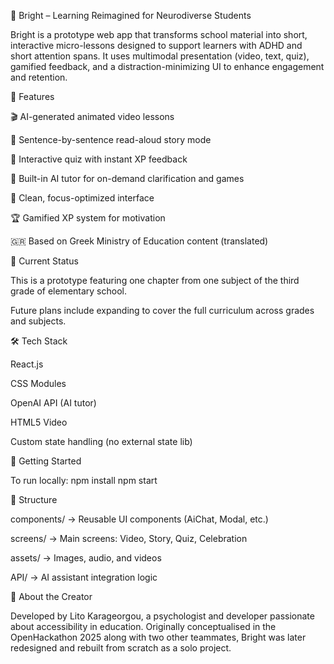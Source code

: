 🧠 Bright – Learning Reimagined for Neurodiverse Students

Bright is a prototype web app that transforms school material into short, interactive micro-lessons designed to support learners with ADHD and short attention spans. It uses multimodal presentation (video, text, quiz), gamified feedback, and a distraction-minimizing UI to enhance engagement and retention.

📌 Features

🎬 AI-generated animated video lessons

📖 Sentence-by-sentence read-aloud story mode

🧠 Interactive quiz with instant XP feedback

🤖 Built-in AI tutor for on-demand clarification and games

🌈 Clean, focus-optimized interface

🏆 Gamified XP system for motivation

🇬🇷 Based on Greek Ministry of Education content (translated)

🚧 Current Status

This is a prototype featuring one chapter from one subject of the third grade of elementary school.

Future plans include expanding to cover the full curriculum across grades and subjects.

🛠️ Tech Stack

React.js

CSS Modules

OpenAI API (AI tutor)

HTML5 Video

Custom state handling (no external state lib)

🚀 Getting Started

To run locally:
npm install
npm start

📁 Structure

components/ → Reusable UI components (AiChat, Modal, etc.)

screens/ → Main screens: Video, Story, Quiz, Celebration

assets/ → Images, audio, and videos

API/ → AI assistant integration logic

🙋 About the Creator

Developed by Lito Karageorgou, a psychologist and developer passionate about accessibility in education. Originally conceptualised in the OpenHackathon 2025 along with two other teammates, Bright was later redesigned and rebuilt from scratch as a solo project.


